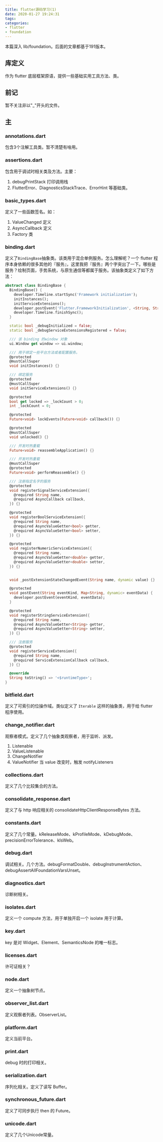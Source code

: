 ```yaml
---
title: flutter源码学习(1)
date: 2020-01-27 19:24:31
tags:
categories:
- flutter
- foundation
---
```


本篇深入 lib/foundation。后面的文章都基于191版本。

## 库定义
作为 flutter 底层框架原语，提供一些基础实用工具方法、类。

## 前记
暂不关注非以"_"开头的文件。

## 主
### annotations.dart
包含3个注解工具类。暂不清楚有啥用。
<!-- more -->
### assertions.dart
包含用于调试时相关类及方法。主要：
1. debugPrintStack 打印调用栈
2. FlutterError、DiagnosticsStackTrace、ErrorHint 等基础类。

### basic_types.dart
定义了一些函数签名。如：
1. ValueChanged 定义
2. AsyncCallback 定义
3. Factory 类

### binding.dart
定义了`BindingBase`抽象类。该类用于混合单例服务。怎么理解呢？一个 flutter 程序本身依赖的很多其他的『服务』，这里我把『服务』两个字突出了一下。哪些是服务？绘制页面，手势系统，与原生通信等都属于服务。该抽象类定义了如下方法：
```dart
abstract class BindingBase {
  BindingBase() {
    developer.Timeline.startSync('Framework initialization');
    initInstances();
    initServiceExtensions();
    developer.postEvent('Flutter.FrameworkInitialization', <String, String>{});
    developer.Timeline.finishSync();
  }

  static bool _debugInitialized = false;
  static bool _debugServiceExtensionsRegistered = false;

  /// 该 binding 的window 对象
  ui.Window get window => ui.window;

  /// 用于绑定一些平台方法或者配置服务。
  @protected
  @mustCallSuper
  void initInstances() {}

  /// 绑定服务
  @protected
  @mustCallSuper
  void initServiceExtensions() {}

  @protected
  bool get locked => _lockCount > 0;
  int _lockCount = 0;

  @protected
  Future<void> lockEvents(Future<void> callback()) {}

  @protected
  @mustCallSuper
  void unlocked() {}

  /// 开发时热重载
  Future<void> reassembleApplication() {}

  /// 开发时热重载
  @mustCallSuper
  @protected
  Future<void> performReassemble() {}

  /// 注册指定名字的服务
  @protected
  void registerSignalServiceExtension({
    @required String name,
    @required AsyncCallback callback,
  }) {}

  @protected
  void registerBoolServiceExtension({
    @required String name,
    @required AsyncValueGetter<bool> getter,
    @required AsyncValueSetter<bool> setter,
  }) {}

  @protected
  void registerNumericServiceExtension({
    @required String name,
    @required AsyncValueGetter<double> getter,
    @required AsyncValueSetter<double> setter,
  }) {}

  
  void _postExtensionStateChangedEvent(String name, dynamic value) {}

  @protected
  void postEvent(String eventKind, Map<String, dynamic> eventData) {
    developer.postEvent(eventKind, eventData);
  }

  @protected
  void registerStringServiceExtension({
    @required String name,
    @required AsyncValueGetter<String> getter,
    @required AsyncValueSetter<String> setter,
  }) {}

  /// 注册服务
  @protected
  void registerServiceExtension({
    @required String name,
    @required ServiceExtensionCallback callback,
  }) {}

  @override
  String toString() => '<$runtimeType>';
}
```

### bitfield.dart
定义了可索引的位操作域。类似定义了 `Iterable` 这样的抽象类，用于给 flutter 程序使用。

### change_notifier.dart
观察者模式。定义了几个抽象类观察者，用于监听、派发。
1. Listenable
2. ValueListenable
3. ChangeNotifier
4. ValueNotifier  当 value 改变时，触发 notifyListeners

### collections.dart
定义了几个比较集合的方法。

### consolidate_response.dart
定义了与 http 响应相关的 consolidateHttpClientResponseBytes 方法。

### constants.dart
定义了几个常量。kReleaseMode、kProfileMode、kDebugMode、precisionErrorTolerance、kIsWeb。

### debug.dart
调试相关。几个方法。debugFormatDouble、debugInstrumentAction、debugAssertAllFoundationVarsUnset。

### diagnostics.dart
诊断树相关。

### isolates.dart
定义一个 compute 方法，用于单独开启一个 isolate 用于计算。

### key.dart
key 是对 Widget、Element、SemanticsNode 的唯一标志。

### licenses.dart
许可证相关？

### node.dart
定义一个抽象树节点。

### observer_list.dart
定义观察者列表。ObserverList。

### platform.dart
定义当前平台。

### print.dart
debug 时的打印相关。

### serialization.dart
序列化相关。定义了读写 Buffer。

### synchronous_future.dart
定义了可同步执行 then 的 Future。

### unicode.dart
定义了几个Unicode常量。

